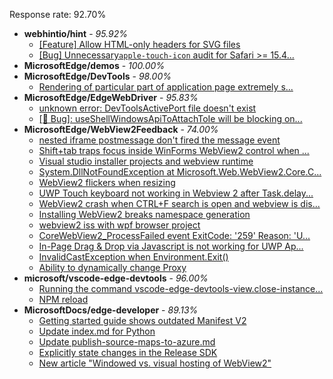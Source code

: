 Response rate: 92.70%

* **webhintio/hint** - _95.92%_
  * [[Feature] Allow HTML-only headers for SVG files](https://github.com/webhintio/hint/issues/5281)
  * [[Bug] Unnecessary`apple-touch-icon` audit for Safari >= 15.4...](https://github.com/webhintio/hint/issues/5256)
* **MicrosoftEdge/demos** - _100.00%_
* **MicrosoftEdge/DevTools** - _98.00%_
  * [Rendering of particular part of application page extremely s...](https://github.com/MicrosoftEdge/DevTools/issues/107)
* **MicrosoftEdge/EdgeWebDriver** - _95.83%_
  * [unknown error: DevToolsActivePort file doesn't exist](https://github.com/MicrosoftEdge/EdgeWebDriver/issues/44)
  * [[🐛 Bug]: useShellWindowsApiToAttachToIe will be blocking on...](https://github.com/MicrosoftEdge/EdgeWebDriver/issues/34)
* **MicrosoftEdge/WebView2Feedback** - _74.00%_
  * [nested iframe postmessage don't fired the message event](https://github.com/MicrosoftEdge/WebView2Feedback/issues/2836)
  * [Shift+tab traps focus inside WinForms WebView2 control when ...](https://github.com/MicrosoftEdge/WebView2Feedback/issues/2835)
  * [Visual studio installer projects and webview runtime](https://github.com/MicrosoftEdge/WebView2Feedback/issues/2829)
  * [System.DllNotFoundException at Microsoft.Web.WebView2.Core.C...](https://github.com/MicrosoftEdge/WebView2Feedback/issues/2820)
  * [WebView2 flickers when resizing](https://github.com/MicrosoftEdge/WebView2Feedback/issues/2815)
  * [UWP Touch keyboard not working in Webview 2 after Task.delay...](https://github.com/MicrosoftEdge/WebView2Feedback/issues/2811)
  * [WebView2 crash when CTRL+F search is open and webview is dis...](https://github.com/MicrosoftEdge/WebView2Feedback/issues/2807)
  * [Installing WebView2 breaks namespace generation](https://github.com/MicrosoftEdge/WebView2Feedback/issues/2806)
  * [webview2 iss with wpf browser project](https://github.com/MicrosoftEdge/WebView2Feedback/issues/2801)
  * [CoreWebView2_ProcessFailed event ExitCode: '259'  Reason: 'U...](https://github.com/MicrosoftEdge/WebView2Feedback/issues/2793)
  * [In-Page Drag & Drop via Javascript is not working for UWP Ap...](https://github.com/MicrosoftEdge/WebView2Feedback/issues/2826)
  * [InvalidCastException when Environment.Exit()](https://github.com/MicrosoftEdge/WebView2Feedback/issues/2824)
  * [Ability to dynamically change Proxy](https://github.com/MicrosoftEdge/WebView2Feedback/issues/2809)
* **microsoft/vscode-edge-devtools** - _96.00%_
  * [Running the command vscode-edge-devtools-view.close-instance...](https://github.com/microsoft/vscode-edge-devtools/issues/1188)
  * [NPM reload ](https://github.com/microsoft/vscode-edge-devtools/issues/1156)
* **MicrosoftDocs/edge-developer** - _89.13%_
  * [Getting started guide shows outdated Manifest V2](https://github.com/MicrosoftDocs/edge-developer/issues/2219)
  * [Update index.md for Python](https://github.com/MicrosoftDocs/edge-developer/pull/2218)
  * [Update publish-source-maps-to-azure.md](https://github.com/MicrosoftDocs/edge-developer/pull/2217)
  * [Explicitly state changes in the Release SDK](https://github.com/MicrosoftDocs/edge-developer/pull/2216)
  * [New article "Windowed vs. visual hosting of WebView2"](https://github.com/MicrosoftDocs/edge-developer/pull/2205)